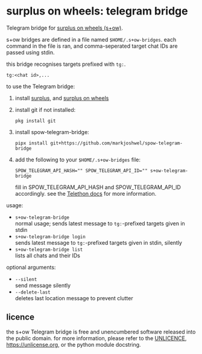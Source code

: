 # surplus on wheels: telegram bridge

Telegram bridge for
[surplus on wheels (s+ow)](https://github.com/markjoshwel/surplus#on-termux-surplus-on-wheels).

s+ow bridges are defined in a file named `$HOME/.s+ow-bridges`. each command in the file is
ran, and comma-seperated target chat IDs are passed using stdin.

this bridge recognises targets prefixed with `tg:`.

```text
tg:<chat id>,...
```

to use the Telegram bridge:

1. install [surplus](https://github.com/markjoshwel/surplus), and [surplus on wheels](https://github.com/markjoshwel/surplus-on-wheels)

2. install git if not installed:

   ```text
   pkg install git
   ```

3. install spow-telegram-bridge:

   ```text
   pipx install git+https://github.com/markjoshwel/spow-telegram-bridge
   ```

4. add the following to your `$HOME/.s+ow-bridges` file:

   ```text
   SPOW_TELEGRAM_API_HASH="" SPOW_TELEGRAM_API_ID="" s+ow-telegram-bridge
   ```

   fill in SPOW_TELEGRAM_API_HASH and SPOW_TELEGRAM_API_ID accordingly.
   see the [Telethon docs](https://docs.telethon.dev/en/stable/basic/signing-in.html) for
   more information.

usage:

- `s+ow-telegram-bridge`  
  normal usage; sends latest message to `tg:`-prefixed targets given in stdin
- `s+ow-telegram-bridge login`  
  sends latest message to `tg:`-prefixed targets given in stdin, silently
- `s+ow-telegram-bridge list`  
  lists all chats and their IDs

optional arguments:

- `--silent`  
  send message silently
- `--delete-last`  
  deletes last location message to prevent clutter

## licence

the s+ow Telegram bridge is free and unencumbered software released into the public
domain. for more information, please refer to the [UNLICENCE](/UNLICENCE),
<https://unlicense.org>, or the python module docstring.
